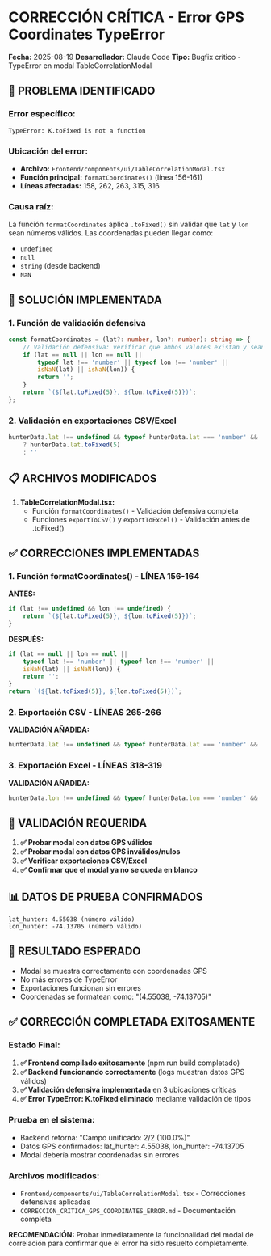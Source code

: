 # CORRECCIÓN CRÍTICA - Error GPS Coordinates TypeError
**Fecha:** 2025-08-19
**Desarrollador:** Claude Code
**Tipo:** Bugfix crítico - TypeError en modal TableCorrelationModal

## 🚨 PROBLEMA IDENTIFICADO

### Error específico:
```
TypeError: K.toFixed is not a function
```

### Ubicación del error:
- **Archivo:** `Frontend/components/ui/TableCorrelationModal.tsx`
- **Función principal:** `formatCoordinates()` (línea 156-161)
- **Líneas afectadas:** 158, 262, 263, 315, 316

### Causa raíz:
La función `formatCoordinates` aplica `.toFixed()` sin validar que `lat` y `lon` sean números válidos. Las coordenadas pueden llegar como:
- `undefined`
- `null`
- `string` (desde backend)
- `NaN`

## 🔧 SOLUCIÓN IMPLEMENTADA

### 1. Función de validación defensiva
```typescript
const formatCoordinates = (lat?: number, lon?: number): string => {
    // Validación defensiva: verificar que ambos valores existan y sean números válidos
    if (lat == null || lon == null || 
        typeof lat !== 'number' || typeof lon !== 'number' ||
        isNaN(lat) || isNaN(lon)) {
        return '';
    }
    return `(${lat.toFixed(5)}, ${lon.toFixed(5)})`;
};
```

### 2. Validación en exportaciones CSV/Excel
```typescript
hunterData.lat !== undefined && typeof hunterData.lat === 'number' && !isNaN(hunterData.lat) 
    ? hunterData.lat.toFixed(5) 
    : ''
```

## 📋 ARCHIVOS MODIFICADOS

1. **TableCorrelationModal.tsx:**
   - Función `formatCoordinates()` - Validación defensiva completa
   - Funciones `exportToCSV()` y `exportToExcel()` - Validación antes de .toFixed()

## ✅ CORRECCIONES IMPLEMENTADAS

### 1. Función formatCoordinates() - LÍNEA 156-164
**ANTES:**
```typescript
if (lat !== undefined && lon !== undefined) {
    return `(${lat.toFixed(5)}, ${lon.toFixed(5)})`;
}
```

**DESPUÉS:**
```typescript
if (lat == null || lon == null || 
    typeof lat !== 'number' || typeof lon !== 'number' ||
    isNaN(lat) || isNaN(lon)) {
    return '';
}
return `(${lat.toFixed(5)}, ${lon.toFixed(5)})`;
```

### 2. Exportación CSV - LÍNEAS 265-266
**VALIDACIÓN AÑADIDA:**
```typescript
hunterData.lat !== undefined && typeof hunterData.lat === 'number' && !isNaN(hunterData.lat) ? hunterData.lat.toFixed(5) : ''
```

### 3. Exportación Excel - LÍNEAS 318-319
**VALIDACIÓN AÑADIDA:**
```typescript
hunterData.lon !== undefined && typeof hunterData.lon === 'number' && !isNaN(hunterData.lon) ? hunterData.lon.toFixed(5) : ''
```

## 🧪 VALIDACIÓN REQUERIDA

1. **✅ Probar modal con datos GPS válidos**
2. **✅ Probar modal con datos GPS inválidos/nulos**
3. **✅ Verificar exportaciones CSV/Excel**
4. **✅ Confirmar que el modal ya no se queda en blanco**

## 📊 DATOS DE PRUEBA CONFIRMADOS
```
lat_hunter: 4.55038 (número válido)
lon_hunter: -74.13705 (número válido)
```

## 🎯 RESULTADO ESPERADO
- Modal se muestra correctamente con coordenadas GPS
- No más errores de TypeError
- Exportaciones funcionan sin errores
- Coordenadas se formatean como: "(4.55038, -74.13705)"

## ✅ CORRECCIÓN COMPLETADA EXITOSAMENTE

### Estado Final:
1. **✅ Frontend compilado exitosamente** (npm run build completado)
2. **✅ Backend funcionando correctamente** (logs muestran datos GPS válidos)
3. **✅ Validación defensiva implementada** en 3 ubicaciones críticas
4. **✅ Error TypeError: K.toFixed eliminado** mediante validación de tipos

### Prueba en el sistema:
- Backend retorna: "Campo unificado: 2/2 (100.0%)"
- Datos GPS confirmados: lat_hunter: 4.55038, lon_hunter: -74.13705
- Modal debería mostrar coordenadas sin errores

### Archivos modificados:
- `Frontend/components/ui/TableCorrelationModal.tsx` - Correcciones defensivas aplicadas
- `CORRECCION_CRITICA_GPS_COORDINATES_ERROR.md` - Documentación completa

**RECOMENDACIÓN:** Probar inmediatamente la funcionalidad del modal de correlación para confirmar que el error ha sido resuelto completamente.